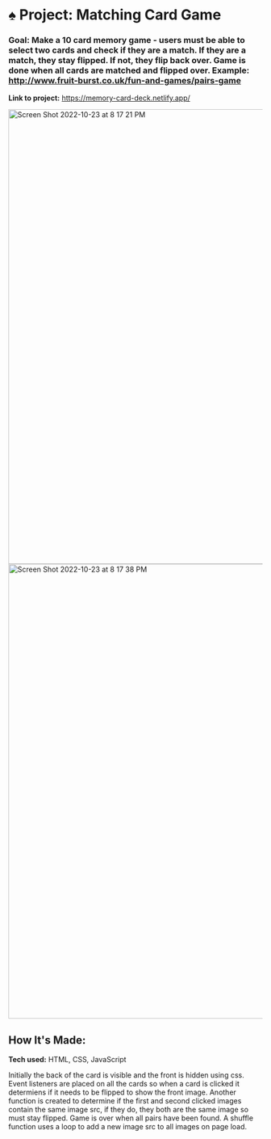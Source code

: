 # ♠️ Project: Matching Card Game

### Goal: Make a 10 card memory game - users must be able to select two cards and check if they are a match. If they are a match, they stay flipped. If not, they flip back over. Game is done when all cards are matched and flipped over. Example: http://www.fruit-burst.co.uk/fun-and-games/pairs-game 

**Link to project:** https://memory-card-deck.netlify.app/


<img width="900" alt="Screen Shot 2022-10-23 at 8 17 21 PM" src="https://user-images.githubusercontent.com/91163017/197425498-bbe12cac-521d-414a-a51f-75fc8ba1e5bf.png">
<img width="900" alt="Screen Shot 2022-10-23 at 8 17 38 PM" src="https://user-images.githubusercontent.com/91163017/197425500-c6e643e5-737a-47d5-af20-dbf5c2c5244f.png">

## How It's Made:

**Tech used:** HTML, CSS, JavaScript

Initially the back of the card is visible and the front is hidden using css. Event listeners are placed on all the cards so when a card is clicked it determiens if it needs to be flipped to show the front image. Another function is created to determine if the first and second clicked images contain the same image src, if they do, they both are the same image so must stay flipped. Game is over when all pairs have been found. A shuffle function uses a loop to add a new image src to all images on page load. 

